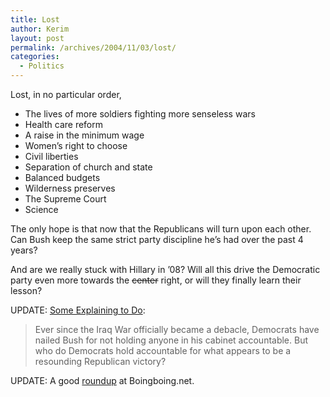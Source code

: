 ```yaml
---
title: Lost
author: Kerim
layout: post
permalink: /archives/2004/11/03/lost/
categories:
  - Politics
---
```

Lost, in no particular order,

  * The lives of more soldiers fighting more senseless wars
  * Health care reform
  * A raise in the minimum wage
  * Women&#8217;s right to choose
  * Civil liberties
  * Separation of church and state
  * Balanced budgets
  * Wilderness preserves
  * The Supreme Court
  * Science

The only hope is that now that the Republicans will turn upon each other. Can Bush keep the same strict party discipline he&#8217;s had over the past 4 years?

And are we really stuck with Hillary in &#8217;08? Will all this drive the Democratic party even more towards the <span style="text-decoration: line-through;">center</span> right, or will they finally learn their lesson?

UPDATE: <a href="http://www.villagevoice.com/blogs/jacksonville/archives/2004/11/some_explaining.php" onclick="_gaq.push(['_trackEvent', 'outbound-article', 'http://www.villagevoice.com/blogs/jacksonville/archives/2004/11/some_explaining.php', 'Some Explaining to Do']);" >Some Explaining to Do</a>:

> Ever since the Iraq War officially became a debacle, Democrats have nailed Bush for not holding anyone in his cabinet accountable. But who do Democrats hold accountable for what appears to be a resounding Republican victory?

UPDATE: A good <a href="http://www.boingboing.net/2004/11/03/kerry_concedes.html" onclick="_gaq.push(['_trackEvent', 'outbound-article', 'http://www.boingboing.net/2004/11/03/kerry_concedes.html', 'roundup']);" >roundup</a> at Boingboing.net.

